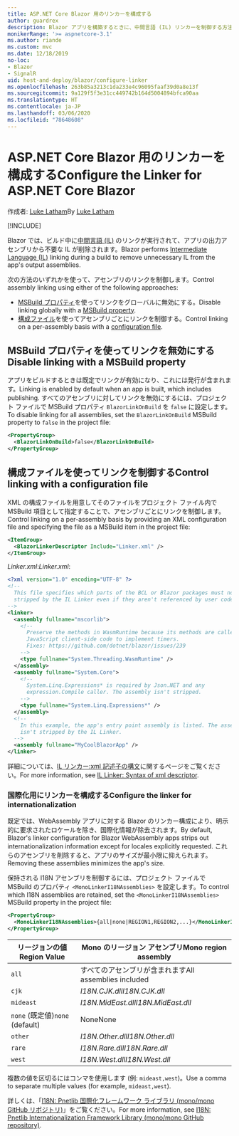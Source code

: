 ```yaml
---
title: ASP.NET Core Blazor 用のリンカーを構成する
author: guardrex
description: Blazor アプリを構築するときに、中間言語 (IL) リンカーを制御する方法について説明します。
monikerRange: '>= aspnetcore-3.1'
ms.author: riande
ms.custom: mvc
ms.date: 12/18/2019
no-loc:
- Blazor
- SignalR
uid: host-and-deploy/blazor/configure-linker
ms.openlocfilehash: 263b85a3213c1da233e4c96095faaf39d0a8e13f
ms.sourcegitcommit: 9a129f5f3e31cc449742b164d5004894bfca90aa
ms.translationtype: HT
ms.contentlocale: ja-JP
ms.lasthandoff: 03/06/2020
ms.locfileid: "78648608"
---
```

# <a name="configure-the-linker-for-aspnet-core-blazor"></a><span data-ttu-id="92543-103">ASP.NET Core Blazor 用のリンカーを構成する</span><span class="sxs-lookup"><span data-stu-id="92543-103">Configure the Linker for ASP.NET Core Blazor</span></span>

<span data-ttu-id="92543-104">作成者: [Luke Latham](https://github.com/guardrex)</span><span class="sxs-lookup"><span data-stu-id="92543-104">By [Luke Latham](https://github.com/guardrex)</span></span>

[!INCLUDE[](~/includes/blazorwasm-preview-notice.md)]

<span data-ttu-id="92543-105">Blazor では、ビルド中に[中間言語 (IL)](/dotnet/standard/managed-code#intermediate-language--execution) のリンクが実行されて、アプリの出力アセンブリから不要な IL が削除されます。</span><span class="sxs-lookup"><span data-stu-id="92543-105">Blazor performs [Intermediate Language (IL)](/dotnet/standard/managed-code#intermediate-language--execution) linking during a build to remove unnecessary IL from the app's output assemblies.</span></span>

<span data-ttu-id="92543-106">次の方法のいずれかを使って、アセンブリのリンクを制御します。</span><span class="sxs-lookup"><span data-stu-id="92543-106">Control assembly linking using either of the following approaches:</span></span>

* <span data-ttu-id="92543-107">[MSBuild プロパティ](#disable-linking-with-a-msbuild-property)を使ってリンクをグローバルに無効にする。</span><span class="sxs-lookup"><span data-stu-id="92543-107">Disable linking globally with a [MSBuild property](#disable-linking-with-a-msbuild-property).</span></span>
* <span data-ttu-id="92543-108">[構成ファイル](#control-linking-with-a-configuration-file)を使ってアセンブリごとにリンクを制御する。</span><span class="sxs-lookup"><span data-stu-id="92543-108">Control linking on a per-assembly basis with a [configuration file](#control-linking-with-a-configuration-file).</span></span>

## <a name="disable-linking-with-a-msbuild-property"></a><span data-ttu-id="92543-109">MSBuild プロパティを使ってリンクを無効にする</span><span class="sxs-lookup"><span data-stu-id="92543-109">Disable linking with a MSBuild property</span></span>

<span data-ttu-id="92543-110">アプリをビルドするときは既定でリンクが有効になり、これには発行が含まれます。</span><span class="sxs-lookup"><span data-stu-id="92543-110">Linking is enabled by default when an app is built, which includes publishing.</span></span> <span data-ttu-id="92543-111">すべてのアセンブリに対してリンクを無効にするには、プロジェクト ファイルで MSBuild プロパティ `BlazorLinkOnBuild` を `false` に設定します。</span><span class="sxs-lookup"><span data-stu-id="92543-111">To disable linking for all assemblies, set the `BlazorLinkOnBuild` MSBuild property to `false` in the project file:</span></span>

```xml
<PropertyGroup>
  <BlazorLinkOnBuild>false</BlazorLinkOnBuild>
</PropertyGroup>
```

## <a name="control-linking-with-a-configuration-file"></a><span data-ttu-id="92543-112">構成ファイルを使ってリンクを制御する</span><span class="sxs-lookup"><span data-stu-id="92543-112">Control linking with a configuration file</span></span>

<span data-ttu-id="92543-113">XML の構成ファイルを用意してそのファイルをプロジェクト ファイル内で MSBuild 項目として指定することで、アセンブリごとにリンクを制御します。</span><span class="sxs-lookup"><span data-stu-id="92543-113">Control linking on a per-assembly basis by providing an XML configuration file and specifying the file as a MSBuild item in the project file:</span></span>

```xml
<ItemGroup>
  <BlazorLinkerDescriptor Include="Linker.xml" />
</ItemGroup>
```

<span data-ttu-id="92543-114">*Linker.xml*:</span><span class="sxs-lookup"><span data-stu-id="92543-114">*Linker.xml*:</span></span>

```xml
<?xml version="1.0" encoding="UTF-8" ?>
<!--
  This file specifies which parts of the BCL or Blazor packages must not be
  stripped by the IL Linker even if they aren't referenced by user code.
-->
<linker>
  <assembly fullname="mscorlib">
    <!--
      Preserve the methods in WasmRuntime because its methods are called by 
      JavaScript client-side code to implement timers.
      Fixes: https://github.com/dotnet/blazor/issues/239
    -->
    <type fullname="System.Threading.WasmRuntime" />
  </assembly>
  <assembly fullname="System.Core">
    <!--
      System.Linq.Expressions* is required by Json.NET and any 
      expression.Compile caller. The assembly isn't stripped.
    -->
    <type fullname="System.Linq.Expressions*" />
  </assembly>
  <!--
    In this example, the app's entry point assembly is listed. The assembly
    isn't stripped by the IL Linker.
  -->
  <assembly fullname="MyCoolBlazorApp" />
</linker>
```

<span data-ttu-id="92543-115">詳細については、[IL リンカー:xml 記述子の構文](https://github.com/mono/linker/blob/master/src/linker/README.md#syntax-of-xml-descriptor)に関するページをご覧ください。</span><span class="sxs-lookup"><span data-stu-id="92543-115">For more information, see [IL Linker: Syntax of xml descriptor](https://github.com/mono/linker/blob/master/src/linker/README.md#syntax-of-xml-descriptor).</span></span>

### <a name="configure-the-linker-for-internationalization"></a><span data-ttu-id="92543-116">国際化用にリンカーを構成する</span><span class="sxs-lookup"><span data-stu-id="92543-116">Configure the linker for internationalization</span></span>

<span data-ttu-id="92543-117">既定では、WebAssembly アプリに対する Blazor のリンカー構成により、明示的に要求されたロケールを除き、国際化情報が除去されます。</span><span class="sxs-lookup"><span data-stu-id="92543-117">By default, Blazor's linker configuration for Blazor WebAssembly apps strips out internationalization information except for locales explicitly requested.</span></span> <span data-ttu-id="92543-118">これらのアセンブリを削除すると、アプリのサイズが最小限に抑えられます。</span><span class="sxs-lookup"><span data-stu-id="92543-118">Removing these assemblies minimizes the app's size.</span></span>

<span data-ttu-id="92543-119">保持される I18N アセンブリを制御するには、プロジェクト ファイルで MSBuild のプロパティ `<MonoLinkerI18NAssemblies>` を設定します。</span><span class="sxs-lookup"><span data-stu-id="92543-119">To control which I18N assemblies are retained, set the `<MonoLinkerI18NAssemblies>` MSBuild property in the project file:</span></span>

```xml
<PropertyGroup>
  <MonoLinkerI18NAssemblies>{all|none|REGION1,REGION2,...}</MonoLinkerI18NAssemblies>
</PropertyGroup>
```

| <span data-ttu-id="92543-120">リージョンの値</span><span class="sxs-lookup"><span data-stu-id="92543-120">Region Value</span></span>     | <span data-ttu-id="92543-121">Mono のリージョン アセンブリ</span><span class="sxs-lookup"><span data-stu-id="92543-121">Mono region assembly</span></span>    |
| ---------------- | ----------------------- |
| `all`            | <span data-ttu-id="92543-122">すべてのアセンブリが含まれます</span><span class="sxs-lookup"><span data-stu-id="92543-122">All assemblies included</span></span> |
| `cjk`            | <span data-ttu-id="92543-123">*I18N.CJK.dll*</span><span class="sxs-lookup"><span data-stu-id="92543-123">*I18N.CJK.dll*</span></span>          |
| `mideast`        | <span data-ttu-id="92543-124">*I18N.MidEast.dll*</span><span class="sxs-lookup"><span data-stu-id="92543-124">*I18N.MidEast.dll*</span></span>      |
| <span data-ttu-id="92543-125">`none` (既定値)</span><span class="sxs-lookup"><span data-stu-id="92543-125">`none` (default)</span></span> | <span data-ttu-id="92543-126">None</span><span class="sxs-lookup"><span data-stu-id="92543-126">None</span></span>                    |
| `other`          | <span data-ttu-id="92543-127">*I18N.Other.dll*</span><span class="sxs-lookup"><span data-stu-id="92543-127">*I18N.Other.dll*</span></span>        |
| `rare`           | <span data-ttu-id="92543-128">*I18N.Rare.dll*</span><span class="sxs-lookup"><span data-stu-id="92543-128">*I18N.Rare.dll*</span></span>         |
| `west`           | <span data-ttu-id="92543-129">*I18N.West.dll*</span><span class="sxs-lookup"><span data-stu-id="92543-129">*I18N.West.dll*</span></span>         |

<span data-ttu-id="92543-130">複数の値を区切るにはコンマを使用します (例: `mideast,west`)。</span><span class="sxs-lookup"><span data-stu-id="92543-130">Use a comma to separate multiple values (for example, `mideast,west`).</span></span>

<span data-ttu-id="92543-131">詳しくは、「[I18N: Pnetlib 国際化フレームワーク ライブラリ (mono/mono GitHub リポジトリ)](https://github.com/mono/mono/tree/master/mcs/class/I18N)」をご覧ください。</span><span class="sxs-lookup"><span data-stu-id="92543-131">For more information, see [I18N: Pnetlib Internationalization Framework Library (mono/mono GitHub repository)](https://github.com/mono/mono/tree/master/mcs/class/I18N).</span></span>
